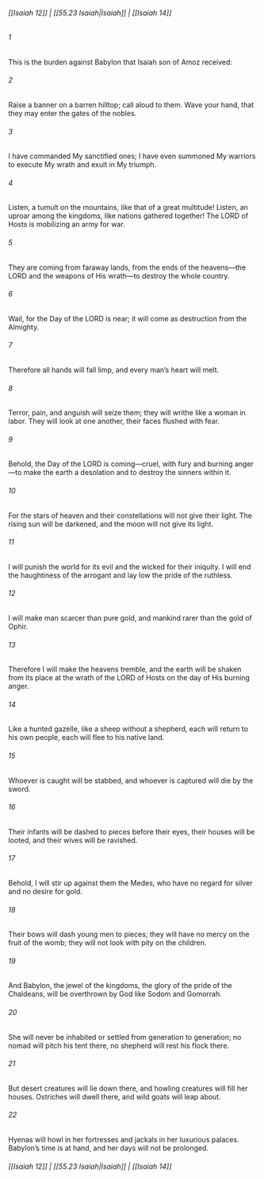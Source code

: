 
###### [[Isaiah 12]] | [[55.23 Isaiah|Isaiah]] | [[Isaiah 14]]

###### 1
This is the burden against Babylon that Isaiah son of Amoz received:
###### 2
Raise a banner on a barren hilltop; call aloud to them. Wave your hand, that they may enter the gates of the nobles.
###### 3
I have commanded My sanctified ones; I have even summoned My warriors to execute My wrath and exult in My triumph.
###### 4
Listen, a tumult on the mountains, like that of a great multitude! Listen, an uproar among the kingdoms, like nations gathered together! The LORD of Hosts is mobilizing an army for war.
###### 5
They are coming from faraway lands, from the ends of the heavens—the LORD and the weapons of His wrath—to destroy the whole country.
###### 6
Wail, for the Day of the LORD is near; it will come as destruction from the Almighty.
###### 7
Therefore all hands will fall limp, and every man’s heart will melt.
###### 8
Terror, pain, and anguish will seize them; they will writhe like a woman in labor. They will look at one another, their faces flushed with fear.
###### 9
Behold, the Day of the LORD is coming—cruel, with fury and burning anger—to make the earth a desolation and to destroy the sinners within it.
###### 10
For the stars of heaven and their constellations will not give their light. The rising sun will be darkened, and the moon will not give its light.
###### 11
I will punish the world for its evil and the wicked for their iniquity. I will end the haughtiness of the arrogant and lay low the pride of the ruthless.
###### 12
I will make man scarcer than pure gold, and mankind rarer than the gold of Ophir.
###### 13
Therefore I will make the heavens tremble, and the earth will be shaken from its place at the wrath of the LORD of Hosts on the day of His burning anger.
###### 14
Like a hunted gazelle, like a sheep without a shepherd, each will return to his own people, each will flee to his native land.
###### 15
Whoever is caught will be stabbed, and whoever is captured will die by the sword.
###### 16
Their infants will be dashed to pieces before their eyes, their houses will be looted, and their wives will be ravished.
###### 17
Behold, I will stir up against them the Medes, who have no regard for silver and no desire for gold.
###### 18
Their bows will dash young men to pieces; they will have no mercy on the fruit of the womb; they will not look with pity on the children.
###### 19
And Babylon, the jewel of the kingdoms, the glory of the pride of the Chaldeans, will be overthrown by God like Sodom and Gomorrah.
###### 20
She will never be inhabited or settled from generation to generation; no nomad will pitch his tent there, no shepherd will rest his flock there.
###### 21
But desert creatures will lie down there, and howling creatures will fill her houses. Ostriches will dwell there, and wild goats will leap about.
###### 22
Hyenas will howl in her fortresses and jackals in her luxurious palaces. Babylon’s time is at hand, and her days will not be prolonged.

###### [[Isaiah 12]] | [[55.23 Isaiah|Isaiah]] | [[Isaiah 14]]
